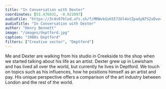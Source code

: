 ```yaml
---
title: "In Conversation with Dexter"
coordinates: [51.476831, -0.021097]
audioFile: "https://3c4s07blod.ufs.sh/f/MRWvkGsH3I72Ul4otZpadyN7S2xDve4ULAuMaszl908mqfYI"
audioTitle: "In Conversation with Dexter"
author: "Henry Bennett"
image: "/images/deptford.jpg"
caption: "1980s Deptford"
filters: ["Creative sector", "Deptford"]
---
```


Me and Dexter are walking from his studio in Creekside to the shop when we started talking about his life as an artist. Dexter grew up in Lewisham and has lived all over the world, but currently he lives in Deptford. We touch on topics such as his influences, how he positions himself as an artist and pay. His unique perspective offers a comparison of the art industry between London and the rest of the world.
